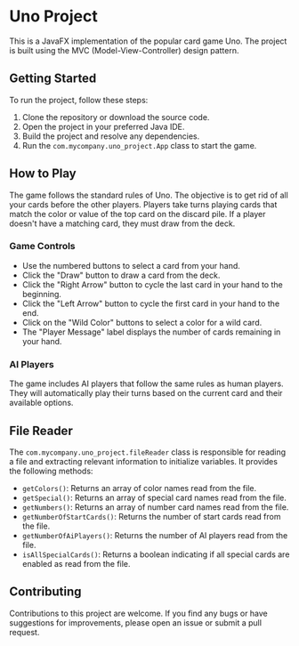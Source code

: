 # Uno Project

This is a JavaFX implementation of the popular card game Uno. The project is built using the MVC (Model-View-Controller) design pattern.

## Getting Started

To run the project, follow these steps:

1. Clone the repository or download the source code.
2. Open the project in your preferred Java IDE.
3. Build the project and resolve any dependencies.
4. Run the `com.mycompany.uno_project.App` class to start the game.

## How to Play

The game follows the standard rules of Uno. The objective is to get rid of all your cards before the other players. Players take turns playing cards that match the color or value of the top card on the discard pile. If a player doesn't have a matching card, they must draw from the deck.

### Game Controls

- Use the numbered buttons to select a card from your hand.
- Click the "Draw" button to draw a card from the deck.
- Click the "Right Arrow" button to cycle the last card in your hand to the beginning.
- Click the "Left Arrow" button to cycle the first card in your hand to the end.
- Click on the "Wild Color" buttons to select a color for a wild card.
- The "Player Message" label displays the number of cards remaining in your hand.

### AI Players

The game includes AI players that follow the same rules as human players. They will automatically play their turns based on the current card and their available options.

## File Reader

The `com.mycompany.uno_project.fileReader` class is responsible for reading a file and extracting relevant information to initialize variables. It provides the following methods:

- `getColors()`: Returns an array of color names read from the file.
- `getSpecial()`: Returns an array of special card names read from the file.
- `getNumbers()`: Returns an array of number card names read from the file.
- `getNumberOfStartCards()`: Returns the number of start cards read from the file.
- `getNumberOfAiPlayers()`: Returns the number of AI players read from the file.
- `isAllSpecialCards()`: Returns a boolean indicating if all special cards are enabled as read from the file.

## Contributing

Contributions to this project are welcome. If you find any bugs or have suggestions for improvements, please open an issue or submit a pull request.
